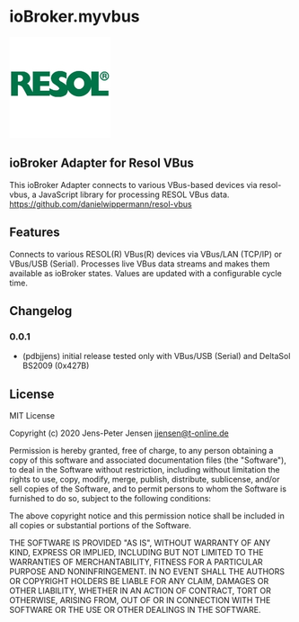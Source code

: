 # ioBroker.myvbus

![Logo](admin/myvbus.png)

## ioBroker Adapter for Resol VBus

This ioBroker Adapter connects to various VBus-based devices via resol-vbus, a JavaScript library for processing RESOL VBus data.
<https://github.com/danielwippermann/resol-vbus>

## Features

Connects to various RESOL(R) VBus(R) devices via VBus/LAN (TCP/IP) or VBus/USB (Serial).
Processes live VBus data streams and makes them available as ioBroker states.
Values are updated with a configurable cycle time.

## Changelog

### 0.0.1

* (pdbjjens) initial release tested only with VBus/USB (Serial) and DeltaSol BS2009 (0x427B)

## License

MIT License

Copyright (c) 2020 Jens-Peter Jensen <jjensen@t-online.de>

Permission is hereby granted, free of charge, to any person obtaining a copy
of this software and associated documentation files (the "Software"), to deal
in the Software without restriction, including without limitation the rights
to use, copy, modify, merge, publish, distribute, sublicense, and/or sell
copies of the Software, and to permit persons to whom the Software is
furnished to do so, subject to the following conditions:

The above copyright notice and this permission notice shall be included in all
copies or substantial portions of the Software.

THE SOFTWARE IS PROVIDED "AS IS", WITHOUT WARRANTY OF ANY KIND, EXPRESS OR
IMPLIED, INCLUDING BUT NOT LIMITED TO THE WARRANTIES OF MERCHANTABILITY,
FITNESS FOR A PARTICULAR PURPOSE AND NONINFRINGEMENT. IN NO EVENT SHALL THE
AUTHORS OR COPYRIGHT HOLDERS BE LIABLE FOR ANY CLAIM, DAMAGES OR OTHER
LIABILITY, WHETHER IN AN ACTION OF CONTRACT, TORT OR OTHERWISE, ARISING FROM,
OUT OF OR IN CONNECTION WITH THE SOFTWARE OR THE USE OR OTHER DEALINGS IN THE
SOFTWARE.
